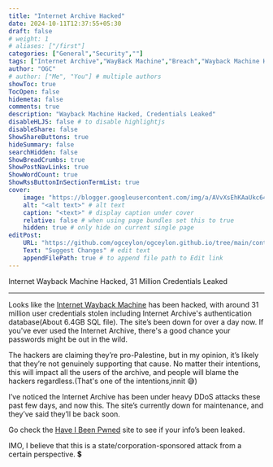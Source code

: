 ```yaml
---
title: "Internet Archive Hacked"
date: 2024-10-11T12:37:55+05:30
draft: false
# weight: 1
# aliases: ["/first"]
categories: ["General","Security",""]
tags: ["Internet Archive","WayBack Machine","Breach","Wayback Machine Hack"]
author: "OGC"
# author: ["Me", "You"] # multiple authors
showToc: true
TocOpen: false
hidemeta: false
comments: true
description: "Wayback Machine Hacked, Credentials Leaked"
disableHLJS: false # to disable highlightjs
disableShare: false
ShowShareButtons: true
hideSummary: false
searchHidden: false
ShowBreadCrumbs: true
ShowPostNavLinks: true
ShowWordCount: true
ShowRssButtonInSectionTermList: true
cover:
    image: "https://blogger.googleusercontent.com/img/a/AVvXsEhKAaUkc647nSPF0-vJgKMn6sMKwBmQVoMmRMD1xlFH9kOrNidOHv0AXDGHSrG7S2zzTqvrgfs3A_C_M6yeKq3iqYAgvmlI2wEWOHQS-JOcoRlltzeNfOv7W2QKB5ntGnqoqc25x_P_RR8V5RvlxQiy4kkgtxxShfk1hO-8x55a5300s0vimlu6y1rsgjij" # image path/url
    alt: "<alt text>" # alt text
    caption: "<text>" # display caption under cover
    relative: false # when using page bundles set this to true
    hidden: true # only hide on current single page
editPost:
    URL: "https://github.com/ogceylon/ogceylon.github.io/tree/main/content"
    Text: "Suggest Changes" # edit text
    appendFilePath: true # to append file path to Edit link
---
```



Internet Wayback Machine Hacked, 31 Million Credentials Leaked

--- 

Looks like the [Internet Wayback Machine](https://archive.org/) has been hacked, with around 31 million user credentials stolen including Internet Archive's authentication database(About 6.4GB SQL file). The site’s been down for over a day now. If you've ever used the Internet Archive, there's a good chance your passwords might be out in the wild.

The hackers are claiming they’re pro-Palestine, but in my opinion, it’s likely that they’re not genuinely supporting that cause. No matter their intentions, this will impact all the users of the archive, and people will blame the hackers regardless.(That's one of the intentions,innit 😅)

I’ve noticed the Internet Archive has been under heavy DDoS attacks these past few days, and now this. The site’s currently down for maintenance, and they’ve said they’ll be back soon.

Go check the [Have I Been Pwned](https://haveibeenpwned.com/) site to see if your info’s been leaked.

IMO, I believe that this is a state/corporation-sponsored attack from a certain perspective. 💲